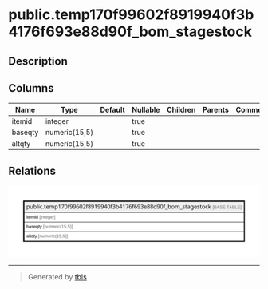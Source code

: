 # public.temp170f99602f8919940f3b4176f693e88d90f_bom_stagestock

## Description

## Columns

| Name | Type | Default | Nullable | Children | Parents | Comment |
| ---- | ---- | ------- | -------- | -------- | ------- | ------- |
| itemid | integer |  | true |  |  |  |
| baseqty | numeric(15,5) |  | true |  |  |  |
| altqty | numeric(15,5) |  | true |  |  |  |

## Relations

![er](public.temp170f99602f8919940f3b4176f693e88d90f_bom_stagestock.svg)

---

> Generated by [tbls](https://github.com/k1LoW/tbls)
